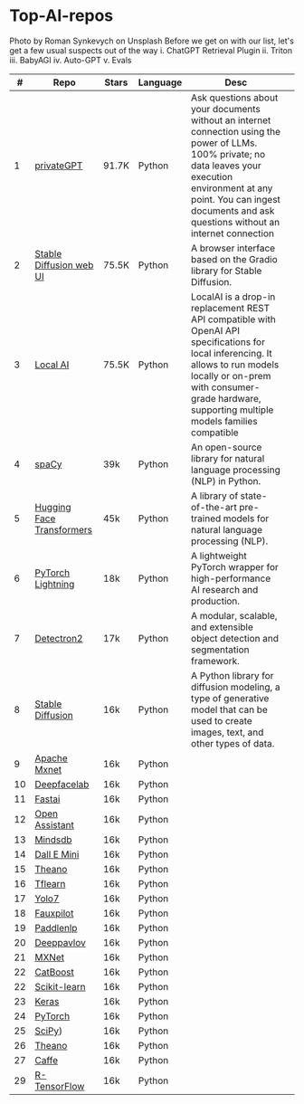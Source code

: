 # Top-AI-repos

Photo by Roman Synkevych on Unsplash
Before we get on with our list, let's get a few usual suspects out of the way
i. ChatGPT Retrieval Plugin
ii. Triton
iii. BabyAGI
iv. Auto-GPT
v. Evals


|#|  Repo  | Stars  |  Language |  Desc |   |
|---|---|---|---|---|---|
|1|[privateGPT](https://github.com/imartinez/privateGPT)|91.7K|   Python |  Ask questions about your documents without an internet connection using the power of LLMs. 100% private; no data leaves your execution environment at any point. You can ingest documents and ask questions without an internet connection |   |
|2|[Stable Diffusion web UI](https://github.com/AUTOMATIC1111/stable-diffusion-webui#stable-diffusion-web-ui)|75.5K| Python   |  A browser interface based on the Gradio library for Stable Diffusion. |   |
|3|[Local AI](https://github.com/go-skynet/local-ai)|75.5K|   Python |  LocalAI is a drop-in replacement REST API compatible with OpenAI API specifications for local inferencing. It allows to run models locally or on-prem with consumer-grade hardware, supporting multiple models families compatible |   |
|4|	[spaCy](https://github.com/explosion/spaCy)	| 39k		| Python		| An open-source library for natural language processing (NLP) in Python.	|
|5| [Hugging Face Transformers](https://github.com/huggingface/transformers)	| 45k	| Python	| A library of state-of-the-art pre-trained models for natural language processing (NLP).| 
|6| [PyTorch Lightning](https://github.com/Lightning-AI/lightning)	| 18k	| Python	| A lightweight PyTorch wrapper for high-performance AI research and production.| 
|7| [Detectron2](https://github.com/facebookresearch/detectron2)	| 17k	| Python	| A modular, scalable, and extensible object detection and segmentation framework.| 
|8| [Stable Diffusion](https://github.com/CompVis/stable-diffusion)	| 16k	| Python	| A Python library for diffusion modeling, a type of generative model that can be used to create images, text, and other types of data.| 
|9| [Apache Mxnet](https://github.com/apache/mxnet)	| 16k	| Python	| | 
|10| [Deepfacelab](https://github.com/iperov/DeepFaceLab)	| 16k	| Python	| | 
|11| [Fastai](https://github.com/fastai)	| 16k	| Python	| | 
|12| [Open Assistant](https://github.com/LAION-AI/Open-Assistant)	| 16k	| Python	| | 
|13| [Mindsdb](https://github.com/mindsdb/mindsdb)	| 16k	| Python	| | 
|14| [Dall E Mini](https://github.com/borisdayma/dalle-mini)	| 16k	| Python	| | 
|15| [Theano](https://github.com/Theano/Theano)	| 16k	| Python	| | 
|16| [Tflearn](https://github.com/tflearn/tflearn)	| 16k	| Python	| | 
|17| [Yolo7](https://github.com/WongKinYiu/yolov7)	| 16k	| Python	| | 
|18| [Fauxpilot](https://github.com/fauxpilot/fauxpilot)	| 16k	| Python	| | 
|19| [Paddlenlp](https://github.com/PaddlePaddle/PaddleNLP)	| 16k	| Python	| | 
|20| [Deeppavlov](https://github.com/deeppavlov/DeepPavlov)	| 16k	| Python	| | 
|21| [MXNet](https://github.com/apache/mxnet)	| 16k	| Python	| | 
|22| [CatBoost](https://github.com/catboost/catboost)	| 16k	| Python	| | 
|22| [Scikit-learn](https://github.com/scikit-learn/scikit-learn)	| 16k	| Python	| | 
|23| [Keras](https://github.com/keras-team/keras)	| 16k	| Python	| | 
|24| [PyTorch](https://github.com/pytorch/pytorch)	| 16k	| Python	| | 
|25| [SciPy](https://github.com/scipy/scipy))	| 16k	| Python	| | 
|26| [Theano](https://github.com/Theano/)	| 16k	| Python	| | 
|27| [Caffe](https://github.com/BVLC/caffe)	| 16k	| Python	| |
|29| [R-TensorFlow](https://github.com/rstudio/tensorflow)	| 16k	| Python	| | 


